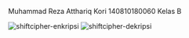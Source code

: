Muhammad Reza Atthariq Kori
140810180060
Kelas B

![shiftcipher-enkripsi](https://user-images.githubusercontent.com/47997250/93879738-7a32c480-fd06-11ea-91fd-e5bae1f1bcde.JPG)
![shiftcipher-dekripsi](https://user-images.githubusercontent.com/47997250/93879762-8585f000-fd06-11ea-9153-3f9283ec767e.JPG)
